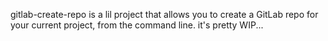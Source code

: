 gitlab-create-repo is a lil project that allows you to create a GitLab repo for your current project, from the command line. it's pretty WIP...
